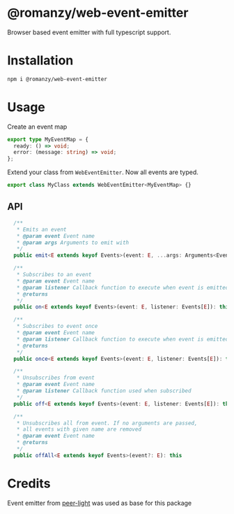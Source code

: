 # @romanzy/web-event-emitter

Browser based event emitter with full typescript support.

# Installation

```bash
npm i @romanzy/web-event-emitter
```

# Usage

Create an event map

```typescript
export type MyEventMap = {
  ready: () => void;
  error: (message: string) => void;
};
```

Extend your class from `WebEventEmitter`. Now all events are typed.

```typescript
export class MyClass extends WebEventEmitter<MyEventMap> {}
```

## API

```typescript
  /**
   * Emits an event
   * @param event Event name
   * @param args Arguments to emit with
   */
  public emit<E extends keyof Events>(event: E, ...args: Arguments<Events[E]>): boolean

  /**
   * Subscribes to an event
   * @param event Event name
   * @param listener Callback function to execute when event is emitted
   * @returns
   */
  public on<E extends keyof Events>(event: E, listener: Events[E]): this

  /**
   * Subscribes to event once
   * @param event Event name
   * @param listener Callback function to execute when event is emitted
   * @returns
   */
  public once<E extends keyof Events>(event: E, listener: Events[E]): this

  /**
   * Unsubscribes from event
   * @param event Event name
   * @param listener Callback function used when subscribed
   */
  public off<E extends keyof Events>(event: E, listener: Events[E]): this

  /**
   * Unsubscribes all from event. If no arguments are passed,
   * all events with given name are removed
   * @param event Event name
   * @returns
   */
  public offAll<E extends keyof Events>(event?: E): this
```

# Credits

Event emitter from [peer-light](https://github.com/skyllo/peer-lite) was used as base for this package

